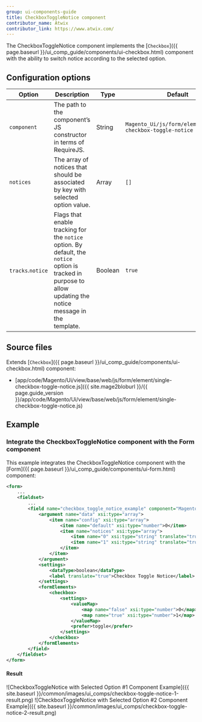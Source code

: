 ```yaml
---
group: ui-components-guide
title: CheckboxToggleNotice component
contributor_name: Atwix
contributor_link: https://www.atwix.com/
---
```


The CheckboxToggleNotice component implements the [`Checkbox`]({{ page.baseurl }}/ui_comp_guide/components/ui-checkbox.html) component with the ability to switch notice according to the selected option.

## Configuration options

| Option | Description | Type | Default |
| --- | --- | --- | --- |
| `component` | The path to the component’s JS constructor in terms of RequireJS. | String | `Magento_Ui/js/form/element/single-checkbox-toggle-notice` |
| `notices` | The array of notices that should be associated by key with selected option value. | Array | `[]` |
| `tracks`.`notice` | Flags that enable tracking for the `notice` option. By default, the `notice` option is tracked in purpose to allow updating the notice message in the template. | Boolean | `true` |

## Source files

Extends [`Checkbox`]({{ page.baseurl }}/ui_comp_guide/components/ui-checkbox.html) component:

-  [app/code/Magento/Ui/view/base/web/js/form/element/single-checkbox-toggle-notice.js]({{ site.mage2bloburl }}/{{ page.guide_version }}/app/code/Magento/Ui/view/base/web/js/form/element/single-checkbox-toggle-notice.js)

## Example

### Integrate the CheckboxToggleNotice component with the Form component

This example integrates the CheckboxToggleNotice component with the [Form]({{ page.baseurl }}/ui_comp_guide/components/ui-form.html) component:

```xml
<form>
    ...
    <fieldset>
        ...
        <field name="checkbox_toggle_notice_example" component="Magento_Ui/js/form/element/single-checkbox-toggle-notice" formElement="checkbox">
            <argument name="data" xsi:type="array">
                <item name="config" xsi:type="array">
                    <item name="default" xsi:type="number">0</item>
                    <item name="notices" xsi:type="array">
                        <item name="0" xsi:type="string" translate="true">Notice #1</item>
                        <item name="1" xsi:type="string" translate="true">Notice #2</item>
                    </item>
                </item>
            </argument>
            <settings>
                <dataType>boolean</dataType>
                <label translate="true">Checkbox Toggle Notice</label>
            </settings>
            <formElements>
                <checkbox>
                    <settings>
                        <valueMap>
                            <map name="false" xsi:type="number">0</map>
                            <map name="true" xsi:type="number">1</map>
                        </valueMap>
                        <prefer>toggle</prefer>
                    </settings>
                </checkbox>
            </formElements>
        </field>
    </fieldset>
</form>
```

#### Result

![CheckboxToggleNotice with Selected Option #1 Component Example]({{ site.baseurl }}/common/images/ui_comps/checkbox-toggle-notice-1-result.png)
![CheckboxToggleNotice with Selected Option #2 Component Example]({{ site.baseurl }}/common/images/ui_comps/checkbox-toggle-notice-2-result.png)
